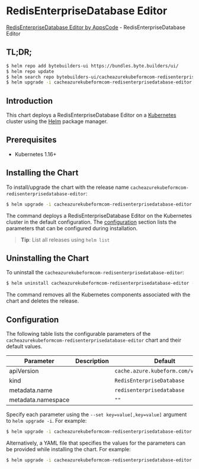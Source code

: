 # RedisEnterpriseDatabase Editor

[RedisEnterpriseDatabase Editor by AppsCode](https://byte.builders) - RedisEnterpriseDatabase Editor

## TL;DR;

```bash
$ helm repo add bytebuilders-ui https://bundles.byte.builders/ui/
$ helm repo update
$ helm search repo bytebuilders-ui/cacheazurekubeformcom-redisenterprisedatabase-editor --version=v0.4.16
$ helm upgrade -i cacheazurekubeformcom-redisenterprisedatabase-editor bytebuilders-ui/cacheazurekubeformcom-redisenterprisedatabase-editor -n default --create-namespace --version=v0.4.16
```

## Introduction

This chart deploys a RedisEnterpriseDatabase Editor on a [Kubernetes](http://kubernetes.io) cluster using the [Helm](https://helm.sh) package manager.

## Prerequisites

- Kubernetes 1.16+

## Installing the Chart

To install/upgrade the chart with the release name `cacheazurekubeformcom-redisenterprisedatabase-editor`:

```bash
$ helm upgrade -i cacheazurekubeformcom-redisenterprisedatabase-editor bytebuilders-ui/cacheazurekubeformcom-redisenterprisedatabase-editor -n default --create-namespace --version=v0.4.16
```

The command deploys a RedisEnterpriseDatabase Editor on the Kubernetes cluster in the default configuration. The [configuration](#configuration) section lists the parameters that can be configured during installation.

> **Tip**: List all releases using `helm list`

## Uninstalling the Chart

To uninstall the `cacheazurekubeformcom-redisenterprisedatabase-editor`:

```bash
$ helm uninstall cacheazurekubeformcom-redisenterprisedatabase-editor -n default
```

The command removes all the Kubernetes components associated with the chart and deletes the release.

## Configuration

The following table lists the configurable parameters of the `cacheazurekubeformcom-redisenterprisedatabase-editor` chart and their default values.

|     Parameter      | Description |                    Default                     |
|--------------------|-------------|------------------------------------------------|
| apiVersion         |             | <code>cache.azure.kubeform.com/v1alpha1</code> |
| kind               |             | <code>RedisEnterpriseDatabase</code>           |
| metadata.name      |             | <code>redisenterprisedatabase</code>           |
| metadata.namespace |             | <code>""</code>                                |


Specify each parameter using the `--set key=value[,key=value]` argument to `helm upgrade -i`. For example:

```bash
$ helm upgrade -i cacheazurekubeformcom-redisenterprisedatabase-editor bytebuilders-ui/cacheazurekubeformcom-redisenterprisedatabase-editor -n default --create-namespace --version=v0.4.16 --set apiVersion=cache.azure.kubeform.com/v1alpha1
```

Alternatively, a YAML file that specifies the values for the parameters can be provided while
installing the chart. For example:

```bash
$ helm upgrade -i cacheazurekubeformcom-redisenterprisedatabase-editor bytebuilders-ui/cacheazurekubeformcom-redisenterprisedatabase-editor -n default --create-namespace --version=v0.4.16 --values values.yaml
```
